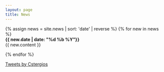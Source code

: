 ```yaml
---
layout: page
title: News
---
```


<div class="card border-0">
  {% assign news = site.news | sort: 'date' | reverse %}
  {% for new in news %}

  <div class="row">
    <div class="col-12 col-sm-3">
      <strong>{{ new.date | date: "%d %b %Y"}}</strong>
    </div>
    <div class="col-12 col-sm-9">
      {{ new.content }}
    </div>
  </div>

  {% endfor %}
</div>

<a class="twitter-timeline" href="https://twitter.com/Cstergios?ref_src=twsrc%5Etfw">Tweets by Cstergios</a> <script async src="https://platform.twitter.com/widgets.js" charset="utf-8"></script>